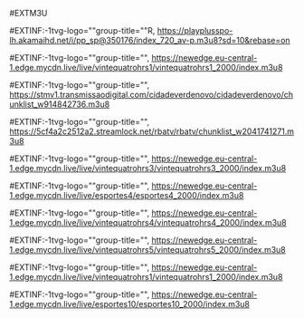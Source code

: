 #EXTM3U

#EXTINF:-1tvg-logo=""group-title=""R,
https://playplusspo-lh.akamaihd.net/i/pp_sp@350176/index_720_av-p.m3u8?sd=10&rebase=on

#EXTINF:-1tvg-logo=""group-title="",
https://newedge.eu-central-1.edge.mycdn.live/live/vintequatrohrs1/vintequatrohrs1_2000/index.m3u8

#EXTINF:-1tvg-logo=""group-title="",
https://stmv1.transmissaodigital.com/cidadeverdenovo/cidadeverdenovo/chunklist_w914842736.m3u8

#EXTINF:-1tvg-logo=""group-title="",
https://5cf4a2c2512a2.streamlock.net/rbatv/rbatv/chunklist_w2041741271.m3u8

#EXTINF:-1tvg-logo=""group-title="",
https://newedge.eu-central-1.edge.mycdn.live/live/vintequatrohrs3/vintequatrohrs3_2000/index.m3u8

#EXTINF:-1tvg-logo=""group-title="",
https://newedge.eu-central-1.edge.mycdn.live/live/esportes4/esportes4_2000/index.m3u8

#EXTINF:-1tvg-logo=""group-title="",
https://newedge.eu-central-1.edge.mycdn.live/live/vintequatrohrs4/vintequatrohrs4_2000/index.m3u8

#EXTINF:-1tvg-logo=""group-title="",
https://newedge.eu-central-1.edge.mycdn.live/live/vintequatrohrs5/vintequatrohrs5_2000/index.m3u8

#EXTINF:-1tvg-logo=""group-title="",
https://newedge.eu-central-1.edge.mycdn.live/live/vintequatrohrs1/vintequatrohrs1_2000/index.m3u8

#EXTINF:-1tvg-logo=""group-title="",
https://newedge.eu-central-1.edge.mycdn.live/live/esportes10/esportes10_2000/index.m3u8
